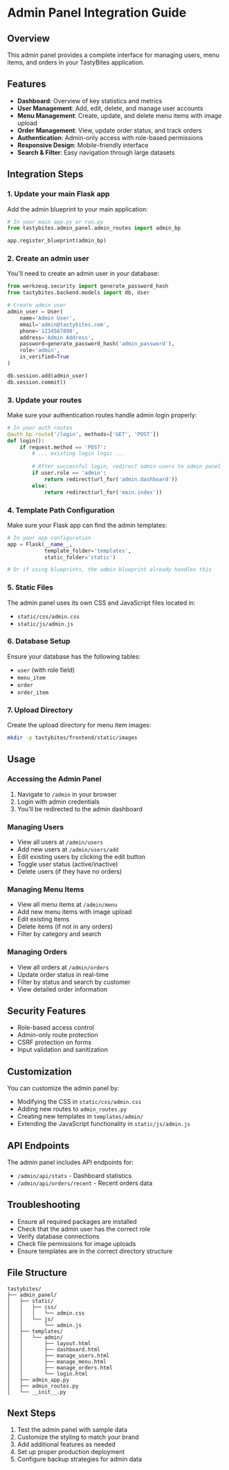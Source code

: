 # Admin Panel Integration Guide

## Overview
This admin panel provides a complete interface for managing users, menu items, and orders in your TastyBites application.

## Features
- **Dashboard**: Overview of key statistics and metrics
- **User Management**: Add, edit, delete, and manage user accounts
- **Menu Management**: Create, update, and delete menu items with image upload
- **Order Management**: View, update order status, and track orders
- **Authentication**: Admin-only access with role-based permissions
- **Responsive Design**: Mobile-friendly interface
- **Search & Filter**: Easy navigation through large datasets

## Integration Steps

### 1. Update your main Flask app
Add the admin blueprint to your main application:

```python
# In your main app.py or run.py
from tastybites.admin_panel.admin_routes import admin_bp

app.register_blueprint(admin_bp)
```

### 2. Create an admin user
You'll need to create an admin user in your database:

```python
from werkzeug.security import generate_password_hash
from tastybites.backend.models import db, User

# Create admin user
admin_user = User(
    name='Admin User',
    email='admin@tastybites.com',
    phone='1234567890',
    address='Admin Address',
    password=generate_password_hash('admin_password'),
    role='admin',
    is_verified=True
)

db.session.add(admin_user)
db.session.commit()
```

### 3. Update your routes
Make sure your authentication routes handle admin login properly:

```python
# In your auth routes
@auth_bp.route('/login', methods=['GET', 'POST'])
def login():
    if request.method == 'POST':
        # ... existing login logic ...
        
        # After successful login, redirect admin users to admin panel
        if user.role == 'admin':
            return redirect(url_for('admin.dashboard'))
        else:
            return redirect(url_for('main.index'))
```

### 4. Template Path Configuration
Make sure your Flask app can find the admin templates:

```python
# In your app configuration
app = Flask(__name__, 
            template_folder='templates',
            static_folder='static')

# Or if using blueprints, the admin blueprint already handles this
```

### 5. Static Files
The admin panel uses its own CSS and JavaScript files located in:
- `static/css/admin.css`
- `static/js/admin.js`

### 6. Database Setup
Ensure your database has the following tables:
- `user` (with role field)
- `menu_item`
- `order`
- `order_item`

### 7. Upload Directory
Create the upload directory for menu item images:
```bash
mkdir -p tastybites/frontend/static/images
```

## Usage

### Accessing the Admin Panel
1. Navigate to `/admin` in your browser
2. Login with admin credentials
3. You'll be redirected to the admin dashboard

### Managing Users
- View all users at `/admin/users`
- Add new users at `/admin/users/add`
- Edit existing users by clicking the edit button
- Toggle user status (active/inactive)
- Delete users (if they have no orders)

### Managing Menu Items
- View all menu items at `/admin/menu`
- Add new menu items with image upload
- Edit existing items
- Delete items (if not in any orders)
- Filter by category and search

### Managing Orders
- View all orders at `/admin/orders`
- Update order status in real-time
- Filter by status and search by customer
- View detailed order information

## Security Features
- Role-based access control
- Admin-only route protection
- CSRF protection on forms
- Input validation and sanitization

## Customization
You can customize the admin panel by:
- Modifying the CSS in `static/css/admin.css`
- Adding new routes to `admin_routes.py`
- Creating new templates in `templates/admin/`
- Extending the JavaScript functionality in `static/js/admin.js`

## API Endpoints
The admin panel includes API endpoints for:
- `/admin/api/stats` - Dashboard statistics
- `/admin/api/orders/recent` - Recent orders data

## Troubleshooting
- Ensure all required packages are installed
- Check that the admin user has the correct role
- Verify database connections
- Check file permissions for image uploads
- Ensure templates are in the correct directory structure

## File Structure
```
tastybites/
├── admin_panel/
│   ├── static/
│   │   ├── css/
│   │   │   └── admin.css
│   │   └── js/
│   │       └── admin.js
│   ├── templates/
│   │   └── admin/
│   │       ├── layout.html
│   │       ├── dashboard.html
│   │       ├── manage_users.html
│   │       ├── manage_menu.html
│   │       ├── manage_orders.html
│   │       └── login.html
│   ├── admin_app.py
│   ├── admin_routes.py
│   └── __init__.py
```

## Next Steps
1. Test the admin panel with sample data
2. Customize the styling to match your brand
3. Add additional features as needed
4. Set up proper production deployment
5. Configure backup strategies for admin data
